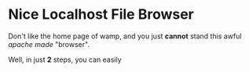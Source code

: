 # Nice Localhost File Browser

Don't like the home page of wamp, and you just **cannot** stand this awful *apache made* "browser".

Well, in just **2** steps, you can easily